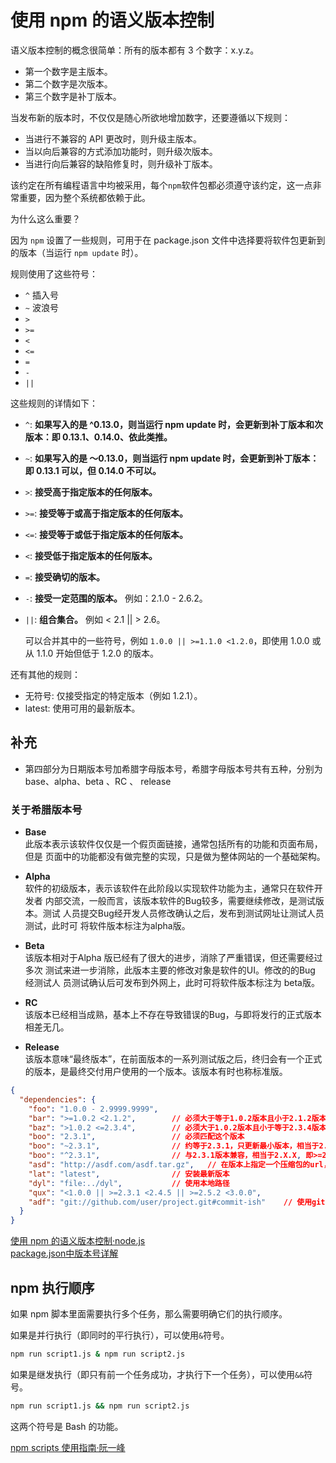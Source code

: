 <!--
 * @Description: npm&yarn文件夹
 * @Author: xiehuaqiang
 * @FilePath: /kaka-blog/src/docs/kaka/npm-yarn/npm语义版本控制.md
 * @Date: 2021-04-07 10:21:27
 * @LastEditTime: 2022-02-17 00:23:13
-->

# 使用 npm 的语义版本控制

语义版本控制的概念很简单：所有的版本都有 3 个数字：x.y.z。

- 第一个数字是主版本。
- 第二个数字是次版本。
- 第三个数字是补丁版本。

当发布新的版本时，不仅仅是随心所欲地增加数字，还要遵循以下规则：

- 当进行不兼容的 API 更改时，则升级主版本。
- 当以向后兼容的方式添加功能时，则升级次版本。
- 当进行向后兼容的缺陷修复时，则升级补丁版本。

该约定在所有编程语言中均被采用，每个`npm`软件包都必须遵守该约定，这一点非常重要，因为整个系统都依赖于此。

为什么这么重要？

因为 `npm` 设置了一些规则，可用于在 package.json 文件中选择要将软件包更新到的版本（当运行 `npm update` 时）。

规则使用了这些符号：

- `^` 插入号
- `~` 波浪号
- `>`
- `>=`
- `<`
- `<=`
- `=`
- `-`
- `||`

这些规则的详情如下：

- `^`: **如果写入的是 ^0.13.0，则当运行 npm update 时，会更新到补丁版本和次版本：即 0.13.1、0.14.0、依此类推。**
- `~`: **如果写入的是 〜0.13.0，则当运行 npm update 时，会更新到补丁版本：即 0.13.1 可以，但 0.14.0 不可以。**
- `>`: **接受高于指定版本的任何版本。**
- `>=`: **接受等于或高于指定版本的任何版本。**
- `<=`: **接受等于或低于指定版本的任何版本。**
- `<`: **接受低于指定版本的任何版本。**
- `=`: **接受确切的版本。**
- `-`: **接受一定范围的版本。** 例如：2.1.0 - 2.6.2。
- `||`: **组合集合。** 例如 < 2.1 || > 2.6。

  可以合并其中的一些符号，例如 `1.0.0 || >=1.1.0 <1.2.0`，即使用 1.0.0 或从 1.1.0 开始但低于 1.2.0 的版本。

还有其他的规则：

- 无符号: 仅接受指定的特定版本（例如 1.2.1）。
- latest: 使用可用的最新版本。

## 补充

- 第四部分为日期版本号加希腊字母版本号，希腊字母版本号共有五种，分别为base、alpha、beta 、RC 、 release

### 关于希腊版本号

- **Base**  
此版本表示该软件仅仅是一个假页面链接，通常包括所有的功能和页面布局，但是 页面中的功能都没有做完整的实现，只是做为整体网站的一个基础架构。

- **Alpha**  
软件的初级版本，表示该软件在此阶段以实现软件功能为主，通常只在软件开发者 内部交流，一般而言，该版本软件的Bug较多，需要继续修改，是测试版本。测试 人员提交Bug经开发人员修改确认之后，发布到测试网址让测试人员测试，此时可 将软件版本标注为alpha版。

- **Beta**  
该版本相对于Alpha 版已经有了很大的进步，消除了严重错误，但还需要经过多次 测试来进一步消除，此版本主要的修改对象是软件的UI。修改的的Bug 经测试人 员测试确认后可发布到外网上，此时可将软件版本标注为 beta版。

- **RC**  
该版本已经相当成熟，基本上不存在导致错误的Bug，与即将发行的正式版本相差无几。

- **Release**  
该版本意味“最终版本”，在前面版本的一系列测试版之后，终归会有一个正式的版本，是最终交付用户使用的一个版本。该版本有时也称标准版。

```json
{
  "dependencies": {
    "foo": "1.0.0 - 2.9999.9999",
    "bar": ">=1.0.2 <2.1.2",        // 必须大于等于1.0.2版本且小于2.1.2版本
    "baz": ">1.0.2 <=2.3.4",        // 必须大于1.0.2版本且小于等于2.3.4版本
    "boo": "2.3.1",                 // 必须匹配这个版本
    "boo": "~2.3.1",                // 约等于2.3.1，只更新最小版本，相当于2.3.X，即>=2.3.1 <2.4.0
    "boo": "^2.3.1",                // 与2.3.1版本兼容，相当于2.X.X, 即>=2.3.1 < 3.0.0,不改变大版本号。
    "asd": "http://asdf.com/asdf.tar.gz",   // 在版本上指定一个压缩包的url，当执行npm install 时这个压缩包会被下载并安装到本地。
    "lat": "latest",                // 安装最新版本
    "dyl": "file:../dyl",           // 使用本地路径
    "qux": "<1.0.0 || >=2.3.1 <2.4.5 || >=2.5.2 <3.0.0",
    "adf": "git://github.com/user/project.git#commit-ish"    // 使用git URL加commit-ish
  }
}

```

[使用 npm 的语义版本控制·node.js](http://nodejs.cn/learn/semantic-versioning-using-npm)  
[package.json中版本号详解](https://blog.csdn.net/weixin_40817115/article/details/86611179)

## npm 执行顺序

如果 npm 脚本里面需要执行多个任务，那么需要明确它们的执行顺序。

如果是并行执行（即同时的平行执行），可以使用`&`符号。

```sh
npm run script1.js & npm run script2.js
```

如果是继发执行（即只有前一个任务成功，才执行下一个任务），可以使用`&&`符号。

```sh
npm run script1.js && npm run script2.js
```

这两个符号是 Bash 的功能。

[npm scripts 使用指南·阮一峰](http://www.ruanyifeng.com/blog/2016/10/npm_scripts.html)
